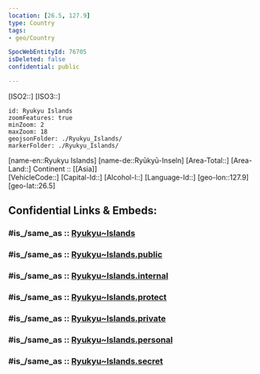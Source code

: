 ```yaml
---
location: [26.5, 127.9] 
type: Country
tags:
- geo/Country

SpocWebEntityId: 76705
isDeleted: false
confidential: public

---
```

[ISO2::] 
[ISO3::] 
```leaflet
id: Ryukyu Islands
zoomFeatures: true 
minZoom: 2 
maxZoom: 18
geojsonFolder: ./Ryukyu_Islands/
markerFolder: ./Ryukyu_Islands/
```

[name-en::Ryukyu Islands] 
[name-de::Ryūkyū-Inseln] 
[Area-Total::] 
[Area-Land::] 
Continent :: [[Asia]]  
[VehicleCode::] 
[Capital-Id::] 
[Alcohol-l::] 
[Language-Id::] 
[geo-lon::127.9] 
[geo-lat::26.5] 


## Confidential Links & Embeds: 

### #is_/same_as :: [Ryukyu~Islands](/_Standards/Earth/Continent/Asia/Asia~East/Japan/Ryukyu~Islands.md) 

### #is_/same_as :: [Ryukyu~Islands.public](/_public/Earth/Continent/Asia/Asia~East/Japan/Ryukyu~Islands.public.md) 

### #is_/same_as :: [Ryukyu~Islands.internal](/_internal/Earth/Continent/Asia/Asia~East/Japan/Ryukyu~Islands.internal.md) 

### #is_/same_as :: [Ryukyu~Islands.protect](/_protect/Earth/Continent/Asia/Asia~East/Japan/Ryukyu~Islands.protect.md) 

### #is_/same_as :: [Ryukyu~Islands.private](/_private/Earth/Continent/Asia/Asia~East/Japan/Ryukyu~Islands.private.md) 

### #is_/same_as :: [Ryukyu~Islands.personal](/_personal/Earth/Continent/Asia/Asia~East/Japan/Ryukyu~Islands.personal.md) 

### #is_/same_as :: [Ryukyu~Islands.secret](/_secret/Earth/Continent/Asia/Asia~East/Japan/Ryukyu~Islands.secret.md)

